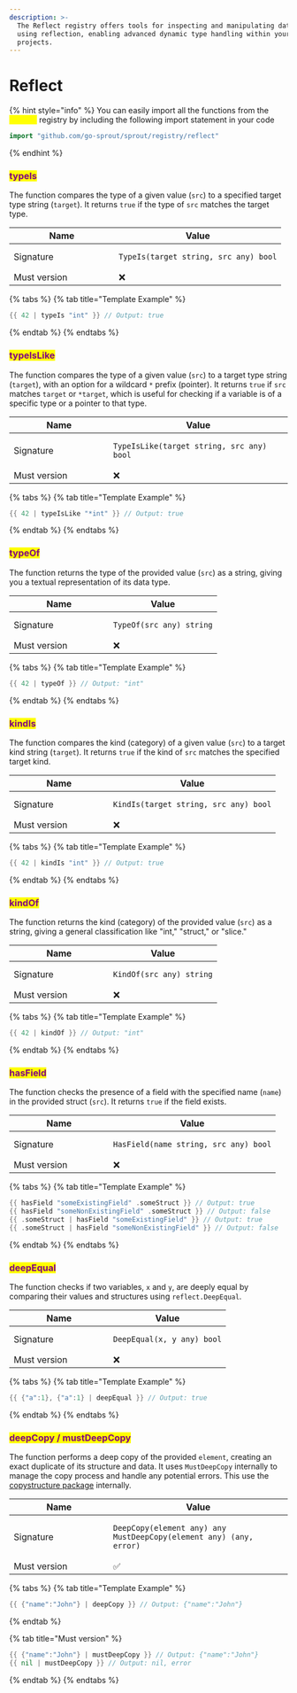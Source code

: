 ```yaml
---
description: >-
  The Reflect registry offers tools for inspecting and manipulating data types
  using reflection, enabling advanced dynamic type handling within your
  projects.
---
```


# Reflect

{% hint style="info" %}
You can easily import all the functions from the <mark style="color:yellow;">`reflect`</mark> registry by including the following import statement in your code

```go
import "github.com/go-sprout/sprout/registry/reflect"
```
{% endhint %}

### <mark style="color:purple;">typeIs</mark>

The function compares the type of a given value (`src`) to a specified target type string (`target`). It returns `true` if the type of `src` matches the target type.

<table data-header-hidden><thead><tr><th width="174">Name</th><th>Value</th></tr></thead><tbody><tr><td>Signature</td><td><pre class="language-go"><code class="lang-go">TypeIs(target string, src any) bool
</code></pre></td></tr><tr><td>Must version</td><td><span data-gb-custom-inline data-tag="emoji" data-code="274c">❌</span></td></tr></tbody></table>

{% tabs %}
{% tab title="Template Example" %}
```go
{{ 42 | typeIs "int" }} // Output: true
```
{% endtab %}
{% endtabs %}

### <mark style="color:purple;">typeIsLike</mark>

The function compares the type of a given value (`src`) to a target type string (`target`), with an option for a wildcard `*` prefix (pointer). It returns `true` if `src` matches `target` or `*target`, which is useful for checking if a variable is of a specific type or a pointer to that type.

<table data-header-hidden><thead><tr><th width="164">Name</th><th>Value</th></tr></thead><tbody><tr><td>Signature</td><td><pre class="language-go"><code class="lang-go">TypeIsLike(target string, src any) bool
</code></pre></td></tr><tr><td>Must version</td><td><span data-gb-custom-inline data-tag="emoji" data-code="274c">❌</span></td></tr></tbody></table>

{% tabs %}
{% tab title="Template Example" %}
```go
{{ 42 | typeIsLike "*int" }} // Output: true
```
{% endtab %}
{% endtabs %}

### <mark style="color:purple;">typeOf</mark>

The function returns the type of the provided value (`src`) as a string, giving you a textual representation of its data type.

<table data-header-hidden><thead><tr><th width="164">Name</th><th>Value</th></tr></thead><tbody><tr><td>Signature</td><td><pre class="language-go"><code class="lang-go">TypeOf(src any) string
</code></pre></td></tr><tr><td>Must version</td><td><span data-gb-custom-inline data-tag="emoji" data-code="274c">❌</span></td></tr></tbody></table>

{% tabs %}
{% tab title="Template Example" %}
```go
{{ 42 | typeOf }} // Output: "int"
```
{% endtab %}
{% endtabs %}

### <mark style="color:purple;">kindIs</mark>

The function compares the kind (category) of a given value (`src`) to a target kind string (`target`). It returns `true` if the kind of `src` matches the specified target kind.

<table data-header-hidden><thead><tr><th width="164">Name</th><th>Value</th></tr></thead><tbody><tr><td>Signature</td><td><pre class="language-go"><code class="lang-go">KindIs(target string, src any) bool
</code></pre></td></tr><tr><td>Must version</td><td><span data-gb-custom-inline data-tag="emoji" data-code="274c">❌</span></td></tr></tbody></table>

{% tabs %}
{% tab title="Template Example" %}
```go
{{ 42 | kindIs "int" }} // Output: true
```
{% endtab %}
{% endtabs %}

### <mark style="color:purple;">kindOf</mark>

The function returns the kind (category) of the provided value (`src`) as a string, giving a general classification like "int," "struct," or "slice."

<table data-header-hidden><thead><tr><th width="164">Name</th><th>Value</th></tr></thead><tbody><tr><td>Signature</td><td><pre class="language-go"><code class="lang-go">KindOf(src any) string
</code></pre></td></tr><tr><td>Must version</td><td><span data-gb-custom-inline data-tag="emoji" data-code="274c">❌</span></td></tr></tbody></table>

{% tabs %}
{% tab title="Template Example" %}
```go
{{ 42 | kindOf }} // Output: "int"
```
{% endtab %}
{% endtabs %}

### <mark style="color:purple;">hasField</mark>

The function checks the presence of a field with the specified name (`name`) in the provided struct (`src`). It returns `true` if the field exists.

<table data-header-hidden><thead><tr><th width="164">Name</th><th>Value</th></tr></thead><tbody><tr><td>Signature</td><td><pre class="language-go"><code class="lang-go">HasField(name string, src any) bool
</code></pre></td></tr><tr><td>Must version</td><td><span data-gb-custom-inline data-tag="emoji" data-code="274c">❌</span></td></tr></tbody></table>

{% tabs %}
{% tab title="Template Example" %}
```go
{{ hasField "someExistingField" .someStruct }} // Output: true
{{ hasField "someNonExistingField" .someStruct }} // Output: false
{{ .someStruct | hasField "someExistingField" }} // Output: true
{{ .someStruct | hasField "someNonExistingField" }} // Output: false
```
{% endtab %}
{% endtabs %}

### <mark style="color:purple;">deepEqual</mark>

The function checks if two variables, `x` and `y`, are deeply equal by comparing their values and structures using `reflect.DeepEqual`.

<table data-header-hidden><thead><tr><th width="164">Name</th><th>Value</th></tr></thead><tbody><tr><td>Signature</td><td><pre class="language-go"><code class="lang-go">DeepEqual(x, y any) bool
</code></pre></td></tr><tr><td>Must version</td><td><span data-gb-custom-inline data-tag="emoji" data-code="274c">❌</span></td></tr></tbody></table>

{% tabs %}
{% tab title="Template Example" %}
```go
{{ {"a":1}, {"a":1} | deepEqual }} // Output: true
```
{% endtab %}
{% endtabs %}

### <mark style="color:purple;">deepCopy / mustDeepCopy</mark>

The function performs a deep copy of the provided `element`, creating an exact duplicate of its structure and data. It uses `MustDeepCopy` internally to manage the copy process and handle any potential errors. This use the [copystructure package](https://github.com/mitchellh/copystructure) internally.

<table data-header-hidden><thead><tr><th width="164">Name</th><th>Value</th></tr></thead><tbody><tr><td>Signature</td><td><pre class="language-go"><code class="lang-go">DeepCopy(element any) any
MustDeepCopy(element any) (any, error)
</code></pre></td></tr><tr><td>Must version</td><td><span data-gb-custom-inline data-tag="emoji" data-code="2705">✅</span></td></tr></tbody></table>

{% tabs %}
{% tab title="Template Example" %}
```go
{{ {"name":"John"} | deepCopy }} // Output: {"name":"John"}
```
{% endtab %}

{% tab title="Must version" %}
```go
{{ {"name":"John"} | mustDeepCopy }} // Output: {"name":"John"}
{{ nil | mustDeepCopy }} // Output: nil, error
```
{% endtab %}
{% endtabs %}

